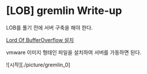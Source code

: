 # [LOB] gremlin Write-up

LOB를 풀기 전에 서버 구축을 해야 한다.

[Lord Of BufferOverflow 설치](http://www.hackerschool.org/HS_Boards/zboard.php?id=HS_Notice&page=1&sn1=&divpage=1&sn=off&ss=on&sc=on&select_arrange=headnum&desc=asc&no=1170881885)

vmware 이미지 형태인 파일을 설치하여 서버를 가동하면 된다.

![시작][./picture/gremlin_0]
